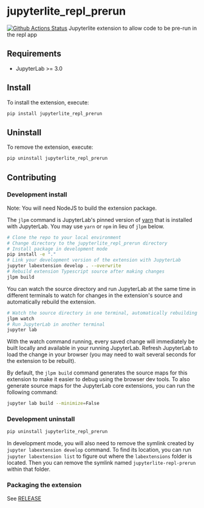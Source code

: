 # jupyterlite_repl_prerun

[![Github Actions Status](https://github.com/jobovy/jupyterlite-repl-prerun/workflows/Build/badge.svg)](https://github.com/jobovy/jupyterlite-repl-prerun/actions/workflows/build.yml)
Jupyterlite extension to allow code to be pre-run in the repl app

## Requirements

- JupyterLab >= 3.0

## Install

To install the extension, execute:

```bash
pip install jupyterlite_repl_prerun
```

## Uninstall

To remove the extension, execute:

```bash
pip uninstall jupyterlite_repl_prerun
```

## Contributing

### Development install

Note: You will need NodeJS to build the extension package.

The `jlpm` command is JupyterLab's pinned version of
[yarn](https://yarnpkg.com/) that is installed with JupyterLab. You may use
`yarn` or `npm` in lieu of `jlpm` below.

```bash
# Clone the repo to your local environment
# Change directory to the jupyterlite_repl_prerun directory
# Install package in development mode
pip install -e "."
# Link your development version of the extension with JupyterLab
jupyter labextension develop . --overwrite
# Rebuild extension Typescript source after making changes
jlpm build
```

You can watch the source directory and run JupyterLab at the same time in different terminals to watch for changes in the extension's source and automatically rebuild the extension.

```bash
# Watch the source directory in one terminal, automatically rebuilding when needed
jlpm watch
# Run JupyterLab in another terminal
jupyter lab
```

With the watch command running, every saved change will immediately be built locally and available in your running JupyterLab. Refresh JupyterLab to load the change in your browser (you may need to wait several seconds for the extension to be rebuilt).

By default, the `jlpm build` command generates the source maps for this extension to make it easier to debug using the browser dev tools. To also generate source maps for the JupyterLab core extensions, you can run the following command:

```bash
jupyter lab build --minimize=False
```

### Development uninstall

```bash
pip uninstall jupyterlite_repl_prerun
```

In development mode, you will also need to remove the symlink created by `jupyter labextension develop`
command. To find its location, you can run `jupyter labextension list` to figure out where the `labextensions`
folder is located. Then you can remove the symlink named `jupyterlite-repl-prerun` within that folder.

### Packaging the extension

See [RELEASE](RELEASE.md)
